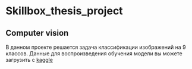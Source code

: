 # Skillbox_thesis_project
## Computer vision
В данном проекте решается задача классификации изображений на 9 классов.
Данные для воспроизведения обучения модели вы можете загрузить с [kaggle](https://www.kaggle.com/c/skillbox-computer-vision-project/data)
